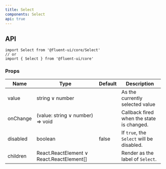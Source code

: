 ```yaml
---
title: Select
components: Select
api: true
---
```


## API

```
import Select from '@fluent-ui/core/Select'
// or
import { Select } from '@fluent-ui/core'
```

### Props

| Name | Type | Default | Description |
| --- | --- | --- | --- |
| value | string &or; number |  | As the currently selected value |
| onChange | (value: string &or; number) => void |  | Callback fired when the state is changed. |
| disabled | boolean | false | 	If `true`, the `Select` will be disabled. |
| children | React.ReactElement &or; React.ReactElement[] |  | Render as the label of `Select`. |
